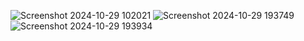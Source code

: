 ![Screenshot 2024-10-29 102021](https://github.com/user-attachments/assets/7a416773-0294-4e3e-af1e-42df267de798)
![Screenshot 2024-10-29 193749](https://github.com/user-attachments/assets/a39c1247-a02e-4e6b-b48d-94ed73aa9af6)
![Screenshot 2024-10-29 193934](https://github.com/user-attachments/assets/b566a4fc-7196-4c4e-9d2b-99f26e5b64fe)
